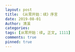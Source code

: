 ```yaml
---
layout: post
title: 《从零开始：续》序言
date: 2019-08-01
Author: 清溪
categories:
tags: [从零开始：续, 正文, 1111]
comments: true
pinned: true
---
```

